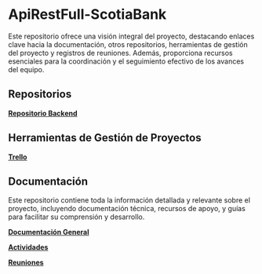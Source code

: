 # ApiRestFull-ScotiaBank

Este repositorio ofrece una visión integral del proyecto, destacando enlaces clave hacia la documentación, otros repositorios, herramientas de gestión del proyecto y registros de reuniones. Además, proporciona recursos esenciales para la coordinación y el seguimiento efectivo de los avances del equipo.

## Repositorios
**[Repositorio Backend](https://github.com/jsliscano/Scotia-Tech-Teacher-Form-Backend)**

## Herramientas de Gestión de Proyectos
**[Trello](https://trello.com/invite/b/66c913d5991331928ae69015/ATTIeedd7b25ab7b36abb40fcb8711153adaEC126369/cronograma)**

## Documentación
Este repositorio contiene toda la información detallada y relevante sobre el proyecto, incluyendo documentación técnica, recursos de apoyo, y guías para facilitar su comprensión y desarrollo.

**[Documentación General](https://drive.google.com/drive/folders/14kjL62D46ODqVJ9jJHh4lrKOPw4EoBul?usp=sharing)**

**[Actividades](https://drive.google.com/drive/folders/1HAFrCPatqQAAgvqkEdDHMYqnxxfLytbj?usp=sharing)**

**[Reuniones](https://drive.google.com/drive/folders/18Pg-HU4y-5PxmXnJW9aVK-vtqEzoT-kT?usp=sharing)**


